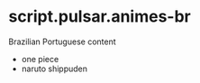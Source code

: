 script.pulsar.animes-br
===========================

Brazilian Portuguese content
- one piece
- naruto shippuden
